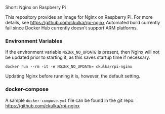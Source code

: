 Short: Nginx on Raspberry Pi


This repository provides an image for Nginx on Raspberry Pi.
For more details, see https://github.com/ckulka/rpi-nginx
Automated build currently fail since Docker Hub currently doesn't support ARM platforms.

 
### Environment Variables
If the environment variable ```NGINX_NO_UPDATE``` is present,  then Nginx will not be updated prior to starting it, as this  saves startup time if necessary. 
```
docker run --rm -it -e NGINX_NO_UPDATE= ckulka/rpi-nginx
```
Updating Nginx before running it is, however, the default setting.
 
### docker-compose
A sample ```docker-compose.yml``` file can be found in the git repo: https://github.com/ckulka/rpi-nginx
